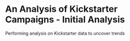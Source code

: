 # An Analysis of Kickstarter Campaigns - Initial Analysis 
Performing analysis on Kickstarter data to uncover trends

